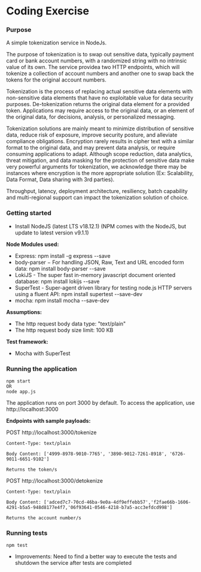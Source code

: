 # Coding Exercise #

### Purpose ###

A simple tokenization service in NodeJs.

The purpose of tokenization is to swap out sensitive data, typically payment card or bank account numbers, with a randomized string with no intrinsic value of its own. The service providea two HTTP endpoints, which will tokenize a collection of account numbers and another one to swap back the tokens for the original account numbers.

Tokenization is the process of replacing actual sensitive data elements with non-sensitive data elements that have no exploitable value for data security purposes. De-tokenization returns the original data element for a provided token. Applications may require access to the original data, or an element of the original data, for decisions, analysis, or personalized messaging.

Tokenization solutions are mainly meant to minimize distribution of sensitive data, reduce risk of exposure, improve security posture, and alleviate compliance obligations. Encryption rarely results in cipher text with a similar format to the original data, and may prevent data analysis, or require consuming applications to adapt. Although scope reduction, data analytics, threat mitigation, and data masking for the protection of sensitive data make very powerful arguments for tokenization, we acknowledge there may be instances where encryption is the more appropriate solution (Ex: Scalability, Data Format, Data sharing with 3rd parties).

Throughput, latency, deployment architecture, resiliency, batch capability and multi-regional support can impact the tokenization solution of choice.

### Getting started ###

- Install NodeJS (latest LTS v18.12.1) (NPM comes with the NodeJS, but update to latest version v9.1.1)

**Node Modules used:**
- Express: npm install -g express --save
- body-parser − For handling JSON, Raw, Text and URL encoded form data: npm install body-parser --save
- LokiJS - The super fast in-memory javascript document oriented database: npm install lokijs --save
- SuperTest - Super-agent driven library for testing node.js HTTP servers using a fluent API: npm install supertest --save-dev
- mocha: npm install mocha --save-dev

**Assumptions:**
- The http request body data type: "text/plain"
- The http request body size limit: 100 KB

**Test framework:**
- Mocha with SuperTest

### Running the application ###
```
npm start
OR
node app.js
```

The application runs on port 3000 by default. To access the application, use http://localhost:3000

**Endpoints with sample payloads:**

POST http://localhost:3000/tokenize
	
	Content-Type: text/plain
	
	Body Content: ['4999-8978-9010-7765', '3890-9012-7261-8918', '6726-9011-6651-9102']
	
	Returns the token/s
	
POST http://localhost:3000/detokenize
	
	Content-Type: text/plain
	
	Body Content: ['adced7c7-70cd-46ba-9e0a-4df9effebb57','f2fae66b-1606-4291-b5a5-948d8177e4f7,'06f93641-0546-4218-b7a5-acc3efdcd998']
	
	Returns the account number/s

### Running tests ###
```
npm test
```
- Improvements: Need to find a better way to execute the tests and shutdown the service after tests are completed
